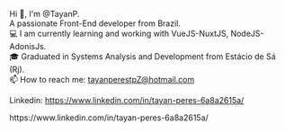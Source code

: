 Hi 👋, I'm @TayanP.
<br>
A passionate Front-End developer from Brazil.
<br>
💻 I am currently learning and working with VueJS-NuxtJS, NodeJS-AdonisJs.
<br>
🎓 Graduated in Systems Analysis and Development from Estácio de Sá (Rj).
<br>
 📫 How to reach me: tayanperestpZ@hotmail.com

Linkedin: https://www.linkedin.com/in/tayan-peres-6a8a2615a/
<link>https://www.linkedin.com/in/tayan-peres-6a8a2615a/</link>
